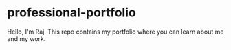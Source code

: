 # professional-portfolio
Hello, I'm Raj. This repo contains my portfolio where you can learn about me and my work.
